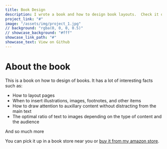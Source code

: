 ```yaml
---
title: Book Design
description: I wrote a book and how to design book layouts.  Check it out.
project_link: "#"
image: "/assets/img/project_1.jpg"
// background: "rgba(0, 0, 0, 0.5)"
// showcase_background: "#fff"
showcase_link_path: "#"
showcase_text: View on Github
---
```


# About the book

This is a book on how to design of books.  It has a lot of interesting facts such as:

- How to layout pages
- When to insert illustrations, images, footnotes, and other items
- How to draw attention to auxillary content without distracting from the main text
- The optimal ratio of text to images depending on the type of content and the audience

And so much more

You can pick it up in a book store near you or <a href="#">buy it from my amazon store</a>.

